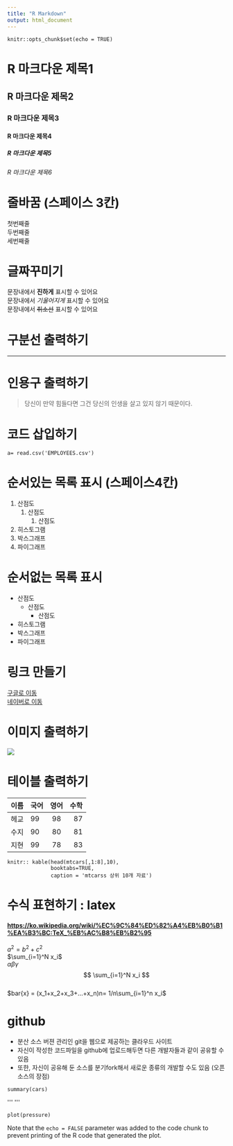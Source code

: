 ```yaml
---
title: "R Markdown"
output: html_document
---
```


```{r setup, include=FALSE}
knitr::opts_chunk$set(echo = TRUE)
```

# R 마크다운 제목1
## R 마크다운 제목2
### R 마크다운 제목3
#### R 마크다운 제목4
##### R 마크다운 제목5
###### R 마크다운 제목6

# 줄바꿈 (스페이스 3칸)
첫번째줄   
두번째줄   
세번째줄   

# 글짜꾸미기
문장내에서 **진하게** 표시할 수 있어요    
문장내에서 _기울어지게_ 표시할 수 있어요    
문장내에서 ~~취소선~~ 표시할 수 있어요   

# 구분선 출력하기 
***

# 인용구 출력하기 
> 당신이 만약 힘들다면 그건 당신의 인생을 살고 있지 않기 때문이다.


# 코드 삽입하기 
```
a= read.csv('EMPLOYEES.csv')
```

# 순서있는 목록 표시 (스페이스4칸)
1. 산점도 
    1. 산점도
        1. 산점도
2. 히스토그램
3. 박스그래프 
4. 파이그래프


# 순서없는 목록 표시 
* 산점도 
  + 산점도 
    - 산점도
* 히스토그램
* 박스그래프 
* 파이그래프



# 링크 만들기 
[구글로 이동](http://google.com)   
[네이버로 이동](http://naver.com)   

# 이미지 출력하기 
![](https://4.bp.blogspot.com/-dfHBPg2rXcA/UC4v-5OPXhI/AAAAAAAAHic/EMCX2mOV8Go/s1600/ikea-00-instructions-orig.png)   

# 테이블 출력하기 
| 이름 | 국어 | 영어 | 수학 |
|------|:-----|:----:|-----:|
|헤교  |99    |98    |87    |
|수지  |90    |80    |81    |
|지현  |99    |78    |83    |




<!--kable(데이터, 기타옵션)-->
```{r table}
knitr:: kable(head(mtcars[,1:8],10),
              booktabs=TRUE,
              caption = 'mtcarss 상위 10개 자료')
```

# 수식 표현하기 : latex
#### https://ko.wikipedia.org/wiki/%EC%9C%84%ED%82%A4%EB%B0%B1%EA%B3%BC:TeX_%EB%AC%B8%EB%B2%95
$a^2 = b^2 + c^2$    
$\sum_{i=1}^N x_i$   
$\alpha\beta\gamma$   
$$ \sum_{i=1}^N x_i $$   
$bar{x} = (x_1+x_2+x_3+...+x_n)n= 1/n\sum_{i=1}^n x_i$


# github
* 분산 소스 버젼 관리인 git을 웹으로 제공하는 클라우드 사이트 
* 자신이 작성한 코드파일을 github에 업로드해두면 
  다른 개발자들과 같이 공유할 수 있음 
* 또한, 자신이 공유해 둔 소스를 분기fork해서 
  새로운 종류의 개발할 수도 있음 (오픈소스의 장점)
  












```{r cars}
summary(cars)
```

'''
'''
```{r pressure, echo=FALSE}
plot(pressure)
```

Note that the `echo = FALSE` parameter was added to the code chunk to prevent printing of the R code that generated the plot.
